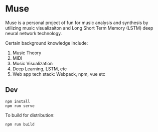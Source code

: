 # Muse
Muse is a personal project of fun for music analysis and synthesis by utilizing music visualizaiton and Long Short Term Memory (LSTM) deep neural network technology. 

Certain background knowledge include: 
1. Music Theory
2. MIDI
3. Music Visualization
4. Deep Learning, LSTM, etc
5. Web app tech stack: Webpack, npm, vue etc


## Dev

```
npm install 
npm run serve
```

To build for distribution: 


```
npm run build
```